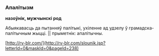 ### Апалітызм
**назоўнік, мужчынскі род**

Абыякавасць да пытанняў палітыкі, ухіленне ад удзелу ў грамадска-палітычным жыцці. || прыметнік: апалітычны.

<a rel="author">[http://rv-blr.com/](http://rv-blr.com/slounik.jsp?letterId=0&maskId=0&pageId=238)</a>
